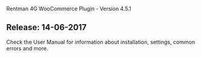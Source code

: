 Rentman 4G WooCommerce Plugin - Version 4.5.1

Release: 14-06-2017
-----------------------------
Check the User Manual for information about installation, settings, common errors and more.
